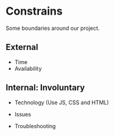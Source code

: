 # Constrains

Some boundaries around our project.

## External

- Time
- Availability

## Internal: Involuntary

- Technology (Use JS, CSS and HTML)

- Issues

- Troubleshooting
